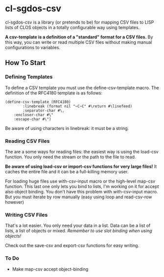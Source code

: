 cl-sgdos-csv
============

cl-sgdos-csv is a library (or pretends to be) for mapping CSV files to LISP
lists of CLOS objects in a totally configurable way using templates.

**A csv-template is a definition of a "standard" format for a CSV files.** By
this way, you can write or read multiple CSV files without making manual
configurations to variables.

How To Start
------------

### Defining Templates

To define a CSV template you must use the define-csv-template macro. The
definition of the RFC4180 template is as follows:

	(define-csv-template (RFC4180)
    		:linebreak (format nil "~C~C" #\return #\linefeed)
    		:separator-char #\,
		:encloser-char #\"
		:escape-char #\")

Be aware of using characters in linebreak: it must be a string.

### Reading CSV Files

The are a some ways for reading files: the easiest way is using the
load-csv function. You only need the stream or the path to the file
to read.

**Be aware of using load-csv or import-csv functions for very large files!** It
caches the entire file and it can be a full-killing memory user.

For loading huge files use with-csv-input macro or the high-level map-csv
function. This last one only lets you bind to lists, I'm working on
it for accept also object binding. You don't have this problem with
with-csv-input macro. But you must iterate by row manually (easy using loop and read-csv-row however)

### Writing CSV Files

That's a lot easier. You only need your data in a list. Data can be a list of lists, a list of objects
or mixed. *Remember to use slot binding when using objects!*

Check out the save-csv and export-csv functions for easy writing.

### To Do

* Make map-csv accept object-binding

